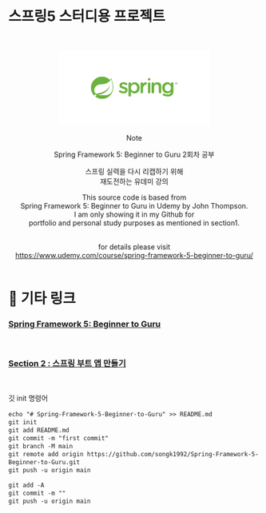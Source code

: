 # 스프링5 스터디용 프로젝트

<br />
<!-- Logo -->
<p align="center">
  <img src="./src/spring-logo.png" alt="Note" height="150px">
</p>

<!-- Title and Description -->
<div align="center">
Note

Spring Framework 5: Beginner to Guru
2회차 공부

스프링 실력을 다시 리캡하기 위해 <br />
재도전하는 유데미 강의

This source code is based from<br />
Spring Framework 5: Beginner to Guru in Udemy by John Thompson.<br />
I am only showing it in my Github for<br />
portfolio and personal study purposes as mentioned in section1.<br /><br />

for details please visit<br />
https://www.udemy.com/course/spring-framework-5-beginner-to-guru/
<br /><br />

</div>

# 📓 기타 링크

### [ Spring Framework 5: Beginner to Guru ](https://www.udemy.com/course/spring-framework-5-beginner-to-guru/ "udemy")

<br />

### [Section 2 : 스프링 부트 앱 만들기](./section2/README.MD "스프링 구루")

<br />


깃 init 명령어
```
echo "# Spring-Framework-5-Beginner-to-Guru" >> README.md
git init
git add README.md
git commit -m "first commit"
git branch -M main
git remote add origin https://github.com/songk1992/Spring-Framework-5-Beginner-to-Guru.git
git push -u origin main
```

```
git add -A
git commit -m ""
git push -u origin main

```

